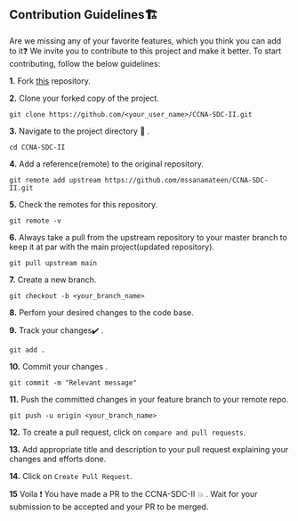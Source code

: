 ## Contribution Guidelines🏗

Are we missing any of your favorite features, which you think you can add to it❓ We invite you to contribute to this project and make it better. 
To start contributing, follow the below guidelines: 

**1.**  Fork [this](https://github.com/mssanamateen/CCNA-SDC-II) repository.

**2.**  Clone your forked copy of the project.

```
git clone https://github.com/<your_user_name>/CCNA-SDC-II.git
```

**3.** Navigate to the project directory :file_folder: .

```
cd CCNA-SDC-II
```

**4.** Add a reference(remote) to the original repository.

```
git remote add upstream https://github.com/mssanamateen/CCNA-SDC-II.git
```

**5.** Check the remotes for this repository.

```
git remote -v
```

**6.** Always take a pull from the upstream repository to your master branch to keep it at par with the main project(updated repository).

```
git pull upstream main
```

**7.** Create a new branch.

```
git checkout -b <your_branch_name>
```

**8.** Perfom your desired changes to the code base.

**9.** Track your changes:heavy_check_mark: .

```
git add . 
```

**10.** Commit your changes .

```
git commit -m "Relevant message"
```

**11.** Push the committed changes in your feature branch to your remote repo.

```
git push -u origin <your_branch_name>
```

**12.** To create a pull request, click on `compare and pull requests`.

**13.** Add appropriate title and description to your pull request explaining your changes and efforts done.

**14.** Click on `Create Pull Request`.


**15** Voila :exclamation: You have made a PR to the CCNA-SDC-II :boom: . Wait for your submission to be accepted and your PR to be merged.
